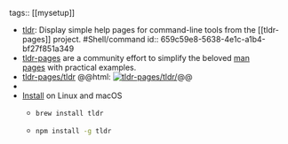 tags:: [[mysetup]]

- [tldr](https://tldr.inbrowser.app/pages/common/tldr): Display simple help pages for command-line tools from the [[tldr-pages]] project. #Shell/command
  id:: 659c59e8-5638-4e1c-a1b4-bf27f851a349
- [tldr-pages](https://tldr.sh) are a community effort to simplify the beloved [man pages](https://en.wikipedia.org/wiki/Man_page) with practical examples.
- [tldr-pages/tldr](https://github.com/tldr-pages/tldr)
  @@html: <a href="https://github.com/tldr-pages/tldr/"><img src="https://github-readme-stats-astronomer.vercel.app/api/pin/?username=tldr-pages&repo=tldr&theme=tokyonight" alt="tldr-pages/tldr/"/></a>@@
-
- [Install](https://github.com/tldr-pages/tldr/#how-do-i-use-it) on Linux and macOS
	- ```bash
	  brew install tldr
	  ```
	- ```bash
	  npm install -g tldr
	  ```